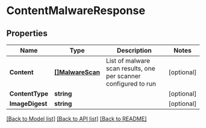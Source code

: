# ContentMalwareResponse

## Properties

Name | Type | Description | Notes
------------ | ------------- | ------------- | -------------
**Content** | [**[]MalwareScan**](MalwareScan.md) | List of malware scan results, one per scanner configured to run | [optional] 
**ContentType** | **string** |  | [optional] 
**ImageDigest** | **string** |  | [optional] 

[[Back to Model list]](../README.md#documentation-for-models) [[Back to API list]](../README.md#documentation-for-api-endpoints) [[Back to README]](../README.md)


